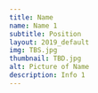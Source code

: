 ```yaml
---
title: Name
name: Name 1
subtitle: Position
layout: 2019_default
img: TBS.jpg
thumbnail: TBD.jpg
alt: Picture of Name
description: Info 1
---
```

